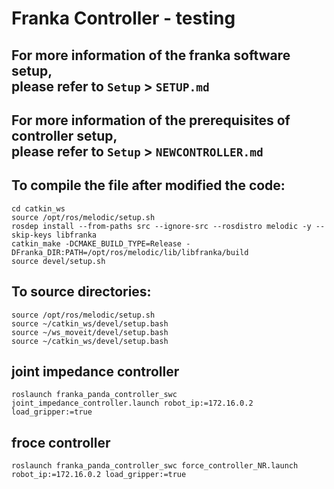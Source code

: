 # Franka Controller - testing

**For more information of the franka software setup,  
please refer to `Setup` > `SETUP.md`**
---
**For more information of the prerequisites of controller setup,  
please refer to `Setup` > `NEWCONTROLLER.md`**
---
## To compile the file after modified the code:
```
cd catkin_ws 
source /opt/ros/melodic/setup.sh 
rosdep install --from-paths src --ignore-src --rosdistro melodic -y --skip-keys libfranka 
catkin_make -DCMAKE_BUILD_TYPE=Release -DFranka_DIR:PATH=/opt/ros/melodic/lib/libfranka/build 
source devel/setup.sh 
```

## To source directories:
```
source /opt/ros/melodic/setup.sh
source ~/catkin_ws/devel/setup.bash
source ~/ws_moveit/devel/setup.bash
source ~/catkin_ws/devel/setup.bash
```

## joint impedance controller
```
roslaunch franka_panda_controller_swc joint_impedance_controller.launch robot_ip:=172.16.0.2 load_gripper:=true
```
## froce controller
```
roslaunch franka_panda_controller_swc force_controller_NR.launch robot_ip:=172.16.0.2 load_gripper:=true
```
